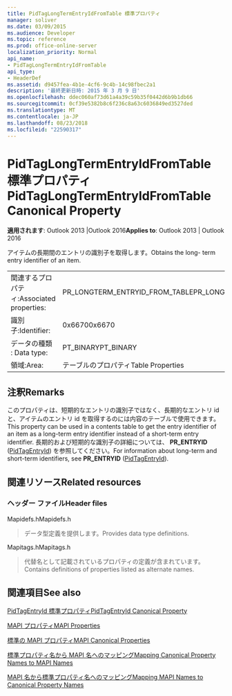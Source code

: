 ```yaml
---
title: PidTagLongTermEntryIdFromTable 標準プロパティ
manager: soliver
ms.date: 03/09/2015
ms.audience: Developer
ms.topic: reference
ms.prod: office-online-server
localization_priority: Normal
api_name:
- PidTagLongTermEntryIdFromTable
api_type:
- HeaderDef
ms.assetid: d9457fea-4b1e-4cf6-9c4b-14c98fbec2a1
description: '最終更新日時: 2015 年 3 月 9 日'
ms.openlocfilehash: ddec060af73d61a4a39c59b35f0442d6b9b1db66
ms.sourcegitcommit: 0cf39e5382b8c6f236c8a63c6036849ed3527ded
ms.translationtype: MT
ms.contentlocale: ja-JP
ms.lasthandoff: 08/23/2018
ms.locfileid: "22590317"
---
```

# <a name="pidtaglongtermentryidfromtable-canonical-property"></a><span data-ttu-id="06993-103">PidTagLongTermEntryIdFromTable 標準プロパティ</span><span class="sxs-lookup"><span data-stu-id="06993-103">PidTagLongTermEntryIdFromTable Canonical Property</span></span>

  
  
<span data-ttu-id="06993-104">**適用されます**: Outlook 2013 |Outlook 2016</span><span class="sxs-lookup"><span data-stu-id="06993-104">**Applies to**: Outlook 2013 | Outlook 2016</span></span> 
  
<span data-ttu-id="06993-105">アイテムの長期間のエントリの識別子を取得します。</span><span class="sxs-lookup"><span data-stu-id="06993-105">Obtains the long- term entry identifier of an item.</span></span>
  
|||
|:-----|:-----|
|<span data-ttu-id="06993-106">関連するプロパティ:</span><span class="sxs-lookup"><span data-stu-id="06993-106">Associated properties:</span></span>  <br/> |<span data-ttu-id="06993-107">PR_LONGTERM_ENTRYID_FROM_TABLE</span><span class="sxs-lookup"><span data-stu-id="06993-107">PR_LONGTERM_ENTRYID_FROM_TABLE</span></span>  <br/> |
|<span data-ttu-id="06993-108">識別子:</span><span class="sxs-lookup"><span data-stu-id="06993-108">Identifier:</span></span>  <br/> |<span data-ttu-id="06993-109">0x6670</span><span class="sxs-lookup"><span data-stu-id="06993-109">0x6670</span></span>  <br/> |
|<span data-ttu-id="06993-110">データの種類 : </span><span class="sxs-lookup"><span data-stu-id="06993-110">Data type:</span></span>  <br/> |<span data-ttu-id="06993-111">PT_BINARY</span><span class="sxs-lookup"><span data-stu-id="06993-111">PT_BINARY</span></span>  <br/> |
|<span data-ttu-id="06993-112">領域:</span><span class="sxs-lookup"><span data-stu-id="06993-112">Area:</span></span>  <br/> |<span data-ttu-id="06993-113">テーブルのプロパティ</span><span class="sxs-lookup"><span data-stu-id="06993-113">Table Properties</span></span>  <br/> |
   
## <a name="remarks"></a><span data-ttu-id="06993-114">注釈</span><span class="sxs-lookup"><span data-stu-id="06993-114">Remarks</span></span>

<span data-ttu-id="06993-115">このプロパティは、短期的なエントリの識別子ではなく、長期的なエントリ id と、アイテムのエントリ id を取得するのには内容のテーブルで使用できます。</span><span class="sxs-lookup"><span data-stu-id="06993-115">This property can be used in a contents table to get the entry identifier of an item as a long-term entry identifier instead of a short-term entry identifier.</span></span> <span data-ttu-id="06993-116">長期的および短期的な識別子の詳細については、 **PR_ENTRYID** ([PidTagEntryId](pidtagentryid-canonical-property.md)) を参照してください。</span><span class="sxs-lookup"><span data-stu-id="06993-116">For information about long-term and short-term identifiers, see **PR_ENTRYID** ([PidTagEntryId](pidtagentryid-canonical-property.md)).</span></span>
  
## <a name="related-resources"></a><span data-ttu-id="06993-117">関連リソース</span><span class="sxs-lookup"><span data-stu-id="06993-117">Related resources</span></span>

### <a name="header-files"></a><span data-ttu-id="06993-118">ヘッダー ファイル</span><span class="sxs-lookup"><span data-stu-id="06993-118">Header files</span></span>

<span data-ttu-id="06993-119">Mapidefs.h</span><span class="sxs-lookup"><span data-stu-id="06993-119">Mapidefs.h</span></span>
  
> <span data-ttu-id="06993-120">データ型定義を提供します。</span><span class="sxs-lookup"><span data-stu-id="06993-120">Provides data type definitions.</span></span>
    
<span data-ttu-id="06993-121">Mapitags.h</span><span class="sxs-lookup"><span data-stu-id="06993-121">Mapitags.h</span></span>
  
> <span data-ttu-id="06993-122">代替名として記載されているプロパティの定義が含まれています。</span><span class="sxs-lookup"><span data-stu-id="06993-122">Contains definitions of properties listed as alternate names.</span></span>
    
## <a name="see-also"></a><span data-ttu-id="06993-123">関連項目</span><span class="sxs-lookup"><span data-stu-id="06993-123">See also</span></span>



[<span data-ttu-id="06993-124">PidTagEntryId 標準プロパティ</span><span class="sxs-lookup"><span data-stu-id="06993-124">PidTagEntryId Canonical Property</span></span>](pidtagentryid-canonical-property.md)


[<span data-ttu-id="06993-125">MAPI プロパティ</span><span class="sxs-lookup"><span data-stu-id="06993-125">MAPI Properties</span></span>](mapi-properties.md)
  
[<span data-ttu-id="06993-126">標準の MAPI プロパティ</span><span class="sxs-lookup"><span data-stu-id="06993-126">MAPI Canonical Properties</span></span>](mapi-canonical-properties.md)
  
[<span data-ttu-id="06993-127">標準プロパティ名から MAPI 名へのマッピング</span><span class="sxs-lookup"><span data-stu-id="06993-127">Mapping Canonical Property Names to MAPI Names</span></span>](mapping-canonical-property-names-to-mapi-names.md)
  
[<span data-ttu-id="06993-128">MAPI 名から標準プロパティ名へのマッピング</span><span class="sxs-lookup"><span data-stu-id="06993-128">Mapping MAPI Names to Canonical Property Names</span></span>](mapping-mapi-names-to-canonical-property-names.md)

